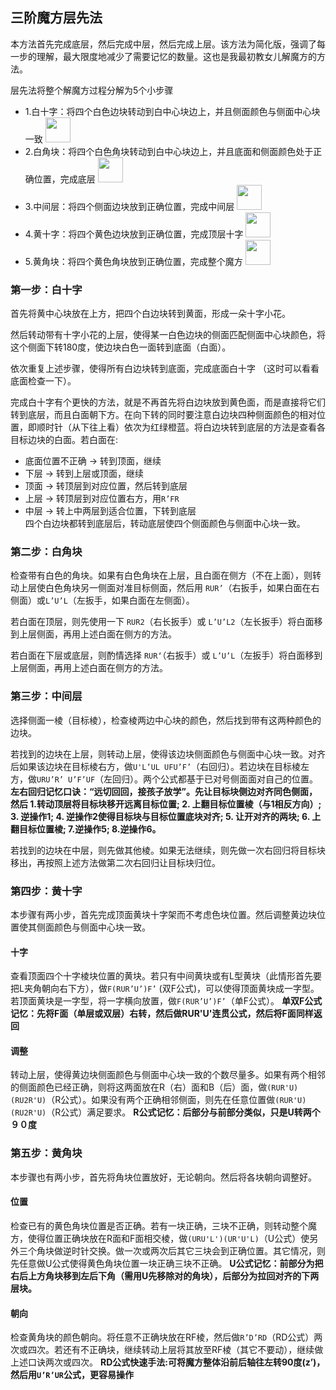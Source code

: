 ## 三阶魔方层先法
本方法首先完成底层，然后完成中层，然后完成上层。该方法为简化版，强调了每一步的理解，最大限度地减少了需要记忆的数量。这也是我最初教女儿解魔方的方法。

层先法将整个解魔方过程分解为5个小步骤 
* 1.白十字：将四个白色边块转动到白中心块边上，并且侧面颜色与侧面中心块一致 <img src="https://ruwix.com/pics/solution/1.svg" width="40" />
* 2.白角块：将四个白色角块转动到白中心块边上，并且底面和侧面颜色处于正确位置，完成底层 <img src="https://ruwix.com/pics/solution/3.svg" width="40" />
* 3.中间层：将四个侧面边块放到正确位置，完成中间层 <img src="https://ruwix.com/pics/solution/7.svg" width="40" />
* 4.黄十字：将四个黄色边块放到正确位置，完成顶层十字 <img src="https://ruwix.com/pics/solution/13.svg" width="40" />
* 5.黄角块：将四个黄色角块放到正确位置，完成整个魔方 <img src="https://ruwix.com/pics/solution/17.svg" width="40" />

### 第一步：白十字
首先将黄中心块放在上方，把四个白边块转到黄面，形成一朵十字小花。

然后转动带有十字小花的上层，使得某一白色边块的侧面匹配侧面中心块颜色，将这个侧面下转180度，使边块白色一面转到底面（白面）。

依次重复上述步骤，使得所有白边块转到底面，完成底面白十字 （这时可以看看底面检查一下）。

完成白十字有个更快的方法，就是不再首先将白边块放到黄色面，而是直接将它们转到底层，而且白面朝下方。在向下转的同时要注意白边块四种侧面颜色的相对位置，即顺时针（从下往上看）依次为红绿橙蓝。将白边块转到底层的方法是查看各目标边块的白面。若白面在:
* 底面位置不正确 -> 转到顶面，继续
* 下层 -> 转到上层或顶面，继续
* 顶面 -> 转顶层到对应位置，然后转到底层
* 上层 -> 转顶层到对应位置右方，用```R’FR```
* 中层 -> 转上中两层到适合位置，下转到底层  
四个白边块都转到底层后，转动底层使四个侧面颜色与侧面中心块一致。

### 第二步：白角块
检查带有白色的角块。如果有白色角块在上层，且白面在侧方（不在上面），则转动上层使白色角块另一侧面对准目标侧面，然后用 ```RUR’```（右扳手，如果白面在右侧面）或```L’U’L```（左扳手，如果白面在左侧面）。

若白面在顶层，则先使用一下 ```RUR2```（右长扳手）或 ```L’U’L2```（左长扳手）将白面移到上层侧面，再用上述白面在侧方的方法。

若白面在下层或底层，则酌情选择 ```RUR‘```（右扳手）或 ```L’U’L```（左扳手）将白面移到上层侧面，再用上述白面在侧方的方法。

### 第三步：中间层
选择侧面一棱（目标棱），检查棱两边中心块的颜色，然后找到带有这两种颜色的边块。

若找到的边块在上层，则转动上层，使得该边块侧面颜色与侧面中心块一致。对齐后如果该边块在目标棱右方，做```U'L’UL UFU’F’```（右回归）。若边块在目标棱左方，做```URU’R’ U’F’UF```（左回归）。两个公式都基于已对号侧面面对自己的位置。
__左右回归记忆口诀：“远切回回，接孩子放学”。先让目标块侧边对齐同色侧面，然后 1.转动顶层将目标块移开远离目标位置; 2. 上翻目标位置棱（与1相反方向）; 3. 逆操作1; 4. 逆操作2使得目标块与目标位置底块对齐; 5. 让开对齐的两块; 6. 上翻目标位置棱; 7.逆操作5; 8.逆操作6。__

若找到的边块在中层，则先做其他棱。如果无法继续，则先做一次右回归将目标块移出，再按照上述方法做第二次右回归让目标块归位。

### 第四步：黄十字
本步骤有两小步，首先完成顶面黄块十字架而不考虑色块位置。然后调整黄边块位置使其侧面颜色与侧面中心块一致。

#### 十字
查看顶面四个十字棱块位置的黄块。若只有中间黄块或有L型黄块（此情形首先要把L夹角朝向右下方），做```F(RUR’U’)F’``` (双F公式)，可以使得顶面黄块成一字型。若顶面黄块是一字型，将一字横向放置，做```F(RUR’U’)F’```（单F公式）。
__单双F公式记忆：先将F面（单层或双层）右转，然后做RUR'U'连贯公式，然后将F面同样返回__

#### 调整
转动上层，使得黄边块侧面颜色与侧面中心块一致的个数尽量多。如果有两个相邻的侧面颜色已经正确，则将这两面放在R（右）面和B（后）面，做```(RUR'U)(RU2R'U)```（R公式）。如果没有两个正确相邻侧面，则先在任意位置做```(RUR'U)(RU2R'U)```（R公式）满足要求。
__R公式记忆：后部分与前部分类似，只是U转两个９０度__

### 第五步：黄角块
本步骤也有两小步，首先将角块位置放好，无论朝向。然后将各块朝向调整好。

#### 位置
检查已有的黄色角块位置是否正确。若有一块正确，三块不正确，则转动整个魔方，使得位置正确块放在R面和F面相交棱，做```(URU'L')(UR'U'L)```（U公式）使另外三个角块做逆时针交换。做一次或两次后其它三块会到正确位置。其它情况，则先任意做U公式使得黄色角块位置一块正确三块不正确。
__U公式记忆：前部分为把右后上方角块移到左后下角（需用U先移除对的角块），后部分为拉回对齐的下两层块。__

#### 朝向
检查黄角块的颜色朝向。将任意不正确块放在RF棱，然后做```R’D’RD```（RD公式）两次或四次。若还有不正确块，继续转动上层将其放至RF棱（其它不要动），继续做上述口诀两次或四次。
__RD公式快速手法:可将魔方整体沿前后轴往左转90度(z’)，然后用```U’R’UR```公式，更容易操作__
